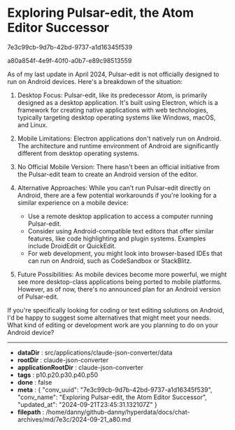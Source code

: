 # Exploring Pulsar-edit, the Atom Editor Successor

7e3c99cb-9d7b-42bd-9737-a1d16345f539

a80a854f-4e9f-40f0-a0b7-e89c98513559

 As of my last update in April 2024, Pulsar-edit is not officially designed to run on Android devices. Here's a breakdown of the situation:

1. Desktop Focus: Pulsar-edit, like its predecessor Atom, is primarily designed as a desktop application. It's built using Electron, which is a framework for creating native applications with web technologies, typically targeting desktop operating systems like Windows, macOS, and Linux.

2. Mobile Limitations: Electron applications don't natively run on Android. The architecture and runtime environment of Android are significantly different from desktop operating systems.

3. No Official Mobile Version: There hasn't been an official initiative from the Pulsar-edit team to create an Android version of the editor.

4. Alternative Approaches: While you can't run Pulsar-edit directly on Android, there are a few potential workarounds if you're looking for a similar experience on a mobile device:

   - Use a remote desktop application to access a computer running Pulsar-edit.
   - Consider using Android-compatible text editors that offer similar features, like code highlighting and plugin systems. Examples include DroidEdit or QuickEdit.
   - For web development, you might look into browser-based IDEs that can run on Android, such as CodeSandbox or StackBlitz.

5. Future Possibilities: As mobile devices become more powerful, we might see more desktop-class applications being ported to mobile platforms. However, as of now, there's no announced plan for an Android version of Pulsar-edit.

If you're specifically looking for coding or text editing solutions on Android, I'd be happy to suggest some alternatives that might meet your needs. What kind of editing or development work are you planning to do on your Android device?

---

* **dataDir** : src/applications/claude-json-converter/data
* **rootDir** : claude-json-converter
* **applicationRootDir** : claude-json-converter
* **tags** : p10.p20.p30.p40.p50
* **done** : false
* **meta** : {
  "conv_uuid": "7e3c99cb-9d7b-42bd-9737-a1d16345f539",
  "conv_name": "Exploring Pulsar-edit, the Atom Editor Successor",
  "updated_at": "2024-09-21T23:45:31.132107Z"
}
* **filepath** : /home/danny/github-danny/hyperdata/docs/chat-archives/md/7e3c/2024-09-21_a80.md